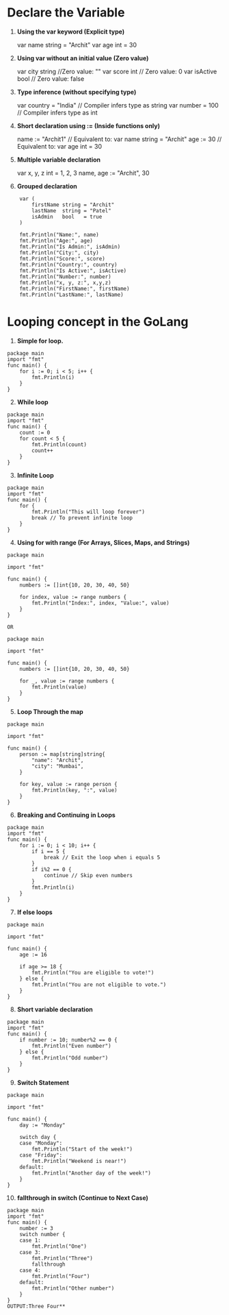 # Declare the Variable

1. **Using the var keyword (Explicit type)** 

    var name string = "Archit"
    var age int = 30

2. **Using var without an initial value (Zero value)**

    var city string  //Zero value: ""
    var score int    // Zero value: 0
    var isActive bool // Zero value: false

3. **Type inference (without specifying type)**

    var country = "India" // Compiler infers type as string
    var number = 100      // Compiler infers type as int

4. **Short declaration using := (Inside functions only)**

    name := "Archit1" // Equivalent to: var name string = "Archit"
    age := 30        // Equivalent to: var age int = 30

5. **Multiple variable declaration**

    var x, y, z int = 1, 2, 3
    name, age := "Archit", 30

6. **Grouped declaration**
```
    var (
        firstName string = "Archit"
        lastName  string = "Patel"
        isAdmin   bool   = true
    )
```
```
    fmt.Println("Name:", name)
    fmt.Println("Age:", age)
    fmt.Println("Is Admin:", isAdmin)
    fmt.Println("City:", city)
    fmt.Println("Score:", score)
    fmt.Println("Country:", country)
    fmt.Println("Is Active:", isActive)
    fmt.Println("Number:", number)
    fmt.Println("x, y, z:", x,y,z)
    fmt.Println("FirstName:", firstName)
    fmt.Println("LastName:", lastName)
```

# Looping concept in the GoLang
1. **Simple for loop.** 
```
package main
import "fmt"
func main() {
    for i := 0; i < 5; i++ {
        fmt.Println(i)
    }
}
```
2. **While loop** 
```
package main
import "fmt"
func main() {
    count := 0
    for count < 5 {
        fmt.Println(count)
        count++
    }
}
```

3. **Infinite Loop** 
```
package main
import "fmt"
func main() {
    for {
        fmt.Println("This will loop forever")
        break // To prevent infinite loop
    }
}
```

4. **Using for with range (For Arrays, Slices, Maps, and Strings)**
```
package main

import "fmt"

func main() {
    numbers := []int{10, 20, 30, 40, 50}

    for index, value := range numbers {
        fmt.Println("Index:", index, "Value:", value)
    }
}
```

    OR
```
package main

import "fmt"

func main() {
    numbers := []int{10, 20, 30, 40, 50}
    
    for _, value := range numbers {
        fmt.Println(value)
    }   
}
```
5. **Loop Through the map**
```
package main

import "fmt"

func main() {
    person := map[string]string{
        "name": "Archit",
        "city": "Mumbai",
    }

    for key, value := range person {
        fmt.Println(key, ":", value)
    }
}
```

6. **Breaking and Continuing in Loops**
```
package main
import "fmt"
func main() {
    for i := 0; i < 10; i++ {
        if i == 5 {
            break // Exit the loop when i equals 5
        }
        if i%2 == 0 {
            continue // Skip even numbers
        }
        fmt.Println(i)
    }
}
```

7. **If else loops** 
```
package main

import "fmt"

func main() {
    age := 16

    if age >= 18 {
        fmt.Println("You are eligible to vote!")
    } else {
        fmt.Println("You are not eligible to vote.")
    }
}
```

8. **Short variable declaration**
```
package main
import "fmt"
func main() {
    if number := 10; number%2 == 0 {
        fmt.Println("Even number")
    } else {
        fmt.Println("Odd number")
    }
}
```

9. **Switch Statement**
```
package main

import "fmt"

func main() {
    day := "Monday"

    switch day {
    case "Monday":
        fmt.Println("Start of the week!")
    case "Friday":
        fmt.Println("Weekend is near!")
    default:
        fmt.Println("Another day of the week!")
    }
}
```

10. **fallthrough in switch (Continue to Next Case)**
```
package main
import "fmt"
func main() {
    number := 3
    switch number {
    case 1:
        fmt.Println("One")
    case 3:
        fmt.Println("Three")
        fallthrough
    case 4:
        fmt.Println("Four")
    default:
        fmt.Println("Other number")
    }
}
OUTPUT:Three Four**
```
